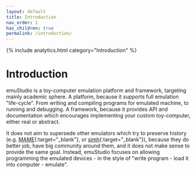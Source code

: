```yaml
---
layout: default
title: Introduction
nav_order: 1
has_children: true
permalink: /introduction/
---
```


{% include analytics.html category="Introduction" %}

# Introduction

emuStudio is a toy-computer emulation platform and framework, targeting mainly academic sphere. A platform, because it
supports full emulation "life-cycle". From writing and compiling programs for emulated machine, to running and
debugging. A framework, because it provides API and documentation which encourages implementing your custom
toy-computer, either real or abstract.

It does not aim to supersede other emulators which try to preserve history (e.g. [MAME][mame]{:target="_blank"},
or [simh][simh]{:target="_blank"}), because they do better job, have big community around them, and it does not make
sense to provide the same goal. Instead, emuStudio focuses on allowing programming the emulated devices - in the style
of "write program - load it into computer - emulate".


[mame]: https://www.mamedev.org/
[simh]: https://github.com/simh/simh
[peterj]: https://github.com/vbmacher
[slavos]: https://kpi.fei.tuke.sk/sk/person/slavomir-simonak
[tuke]: https://www.tuke.sk
[tukesk]: https://goo.gl/maps/9hoGFpr5q17GxF9M6
